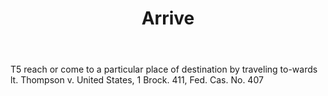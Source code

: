 ---
title: Arrive
permalink: "/definitions/arrive.html"
body: T5 reach or come to a particular place of destination by traveling to-wards
  lt. Thompson v. United States, 1 Brock. 411, Fed. Cas. No. 407
published_at: '2018-07-07'
layout: post
---
